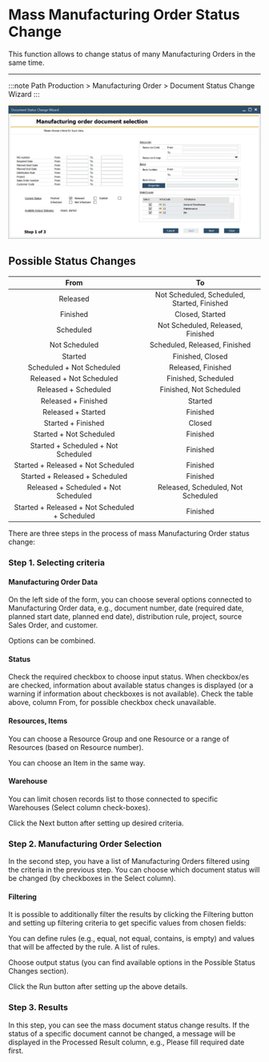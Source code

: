 # Mass Manufacturing Order Status Change

This function allows to change status of many Manufacturing Orders in the same time.

---

:::note Path
Production > Manufacturing Order > Document Status Change Wizard
:::

![Mass Status Change](./media/manufacturing-order-status-change.webp)

## Possible Status Changes

|                      From                      |                     To                      |
| :--------------------------------------------: | :-----------------------------------------: |
|                    Released                    | Not Scheduled, Scheduled, Started, Finished |
|                    Finished                    |               Closed, Started               |
|                   Scheduled                    |      Not Scheduled, Released, Finished      |
|                 Not Scheduled                  |        Scheduled, Released, Finished        |
|                    Started                     |              Finished, Closed               |
|           Scheduled + Not Scheduled            |             Released, Finished              |
|            Released + Not Scheduled            |             Finished, Scheduled             |
|              Released + Scheduled              |           Finished, Not Scheduled           |
|              Released + Finished               |                   Started                   |
|               Released + Started               |                  Finished                   |
|               Started + Finished               |                   Closed                    |
|            Started + Not Scheduled             |                  Finished                   |
|      Started + Scheduled + Not Scheduled       |                  Finished                   |
|       Started + Released + Not Scheduled       |                  Finished                   |
|         Started + Released + Scheduled         |                  Finished                   |
|      Released + Scheduled + Not Scheduled      |     Released, Scheduled, Not Scheduled      |
| Started + Released + Not Scheduled + Scheduled |                  Finished                   |

There are three steps in the process of mass Manufacturing Order status change:

### Step 1. Selecting criteria

#### Manufacturing Order Data

On the left side of the form, you can choose several options connected to Manufacturing Order data, e.g., document number, date (required date, planned start date, planned end date), distribution rule, project, source Sales Order, and customer.

Options can be combined.

#### Status

Check the required checkbox to choose input status. When checkbox/es are checked, information about available status changes is displayed (or a warning if information about checkboxes is not available). Check the table above, column From, for possible checkbox check unavailable.

#### Resources, Items

You can choose a Resource Group and one Resource or a range of Resources (based on Resource number).

You can choose an Item in the same way.

#### Warehouse

You can limit chosen records list to those connected to specific Warehouses (Select column check-boxes).

Click the Next button after setting up desired criteria.

### Step 2. Manufacturing Order Selection

In the second step, you have a list of Manufacturing Orders filtered using the criteria in the previous step. You can choose which document status will be changed (by checkboxes in the Select column).

#### Filtering

It is possible to additionally filter the results by clicking the Filtering button and setting up filtering criteria to get specific values from chosen fields:

You can define rules (e.g., equal, not equal, contains, is empty) and values that will be affected by the rule. A list of rules.

Choose output status (you can find available options in the Possible Status Changes section).

Click the Run button after setting up the above details.

### Step 3. Results

In this step, you can see the mass document status change results. If the status of a specific document cannot be changed, a message will be displayed in the Processed Result column, e.g., Please fill required date first.
